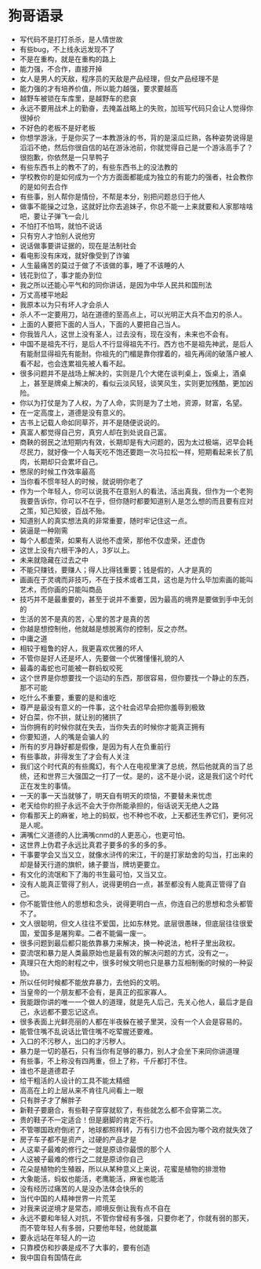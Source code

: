# 狗哥语录
* 写代码不是打打杀杀，是人情世故
* 有些bug，不上线永远发现不了
* 不是在重构，就是在重构的路上
* 能力强，不合作，直接开掉
* 女人是男人的天敌，程序员的天敌是产品经理，但女产品经理不是
* 能力强的才有培养价值，所以能力越强，要求要越高
* 越野车被锁在车库里，是越野车的悲哀
* 永远不要用战术上的勤奋，去掩盖战略上的失败，加班写代码只会让人觉得你很掉价
* 不好色的老板不是好老板
* 你想学游泳，于是你买了一本教游泳的书，背的是滚瓜烂熟，各种姿势说得是滔滔不绝，然后你很自信的站在游泳池前，你就觉得自己是一个游泳高手了？很抱歉，你依然是一只旱鸭子
* 有些东西书上的教不了的，有些东西书上的没法教的
* 学校教你的是如何成为一个方方面面都能成为独立的有能力的强者，社会教你的是如何去合作
* 有些事，别人帮你是情份，不帮是本分，别把问题总归于他人
* 做事不能操之过急，这就好比你去追妹子，你总不能一上来就要和人家那啥啥吧，要让子弹飞一会儿
* 不怕打不怕骂，就怕不说话
* 只有穷人才怕别人说他穷
* 说话做事要讲证据的，现在是法制社会
* 看电影没有床戏，就好像受到了诈骗
* 人生最痛苦的莫过于做了不该做的事，睡了不该睡的人
* 钱花到位了，事才能办到位
* 我之所以还能心平气和的同你讲话，是因为中华人民共和国刑法
* 万丈高楼平地起
* 我原本以为只有坏人才会杀人
* 杀人不一定要用刀，站在道德的至高点上，可以光明正大兵不血刃的杀人。
* 上面的人要把下面的人当人，下面的人要把自己当人。
* 你我皆凡人，这世上没有圣人，过去没有，现在没有，未来也不会有。
* 中国不是祖先不行，是后人不行显得祖先不行。西方也不是祖先神武，是后人有能耐显得祖先有能耐。你祖先的门楣是靠你撑着的，祖先再阔的破落户被人看不起，也会连累祖先被人看不起。
* 很多问题并不是战场上解决的，实则是几个大佬在谈判桌上，饭桌上，酒桌上，甚至是牌桌上解决的，看似云淡风轻，谈笑风生，实则更加残酷，更加凶险。
* 你以为打仗是为了人权，为了人命，实则是为了土地，资源，财富，名望。
* 在一定高度上，道德是没有意义的。
* 古书上记载人命如同草芥，并不是随便说说的。
* 真富人都觉得自己穷，真穷人却在到处说自己富。
* 商鞅的弱民之法短期内有效，长期却是有大问题的，因为太过极端，迟早会耗尽民力，就好像一个人每天吃不饱还要跑一次马拉松一样，短期看起来长了肌肉，长期却只会累坏自己。
* 憋尿的时候工作效率最高
* 当你看不惯年轻人的时候，就说明你老了
* 作为一个年轻人，你可以说我不在意别人的看法，活出真我，但作为一个老狗我要告诉你，你可以不在乎，但你随时都要知道别人是怎么想的而且要有应对之策，知己知彼，百战不殆。
* 知道别人的真实想法真的非常重要，随时牢记住这一点。
* 装逼是一种刚需
* 每个人都虚荣，如果有人说他不虚荣，那他不仅虚荣，还虚伪
* 这世上没有六根干净的人，3岁以上。
* 未来就隐藏在过去之中
* 不能只赚钱，要赚人；得人比得钱重要；钱是假的，人才是真的
* 画画在于灵魂而非技巧，不在于技术或者工具，这也是为什么毕加索画的能叫艺术，而你画的只能叫商品
* 技巧并不是最重要的，甚至于说并不重要，因为最高的境界是要做到手中无剑的
* 生活的苦不是真的苦，心里的苦才是真的苦
* 你越是想控制他，他就越是想脱离你的控制，反之亦然。
* 中庸之道
* 相较于粗鲁的好人，我更喜欢优雅的坏人
* 不管你是好人还是坏人，先要做一个优雅懂懂礼貌的人
* 最毒的毒蛇也可能被一群蚂蚁咬死
* 这个世界是你想要找一个运动的东西，那很容易，但你要找一个静止的东西，那不可能
* 吃什么不重要，重要的是和谁吃
* 尊严是最没有意义的一件事，这个社会迟早会把你羞辱到极致
* 好白菜，你不拱，就让别的猪拱了
* 当你拥有的时候你就在失去，当你失去的时候你才能真正拥有
* 你要知道，人的嘴是会骗人的
* 所有的岁月静好都是假像，是因为有人在负重前行
* 有些事故，非得发生了才会有人关注
* 我们这个时代真的有些魔幻，有个人在电视里演了总统，然后他就真的当了总统，还和世界三大强国之一打了一仗。是的，这不是小说，这是我们这个时代正在发生的事情。
* 一天的事一天当就够了，明天自有明天的烦恼，不要替未来忧虑
* 老天给你的担子永远不会大于你所能承担的，俗话说天无绝人之路
* 你看那天上的麻雀，地上的蚂蚁，也不种也不收，上天都还生养它们，更何况是人呢。
* 满嘴仁义道德的人比满嘴cnmd的人更恶心，也更可怕。
* 这世界上伪君子永远比真君子要多的多的多的多。
* 干事要学会又当又立，就像水浒传的宋江，干的是打家劫舍的勾当，打出来的却是替天行道的旗帜，婊子要当，牌坊更要立。
* 有文化的流氓和下了海的书生最可怕，又当又立。
* 没有人能真正管得了别人，说得更明白一点，甚至都没有人能真正管得了自己。
* 你不能管住他人的思想和念头，说得更明白一点，你连自己的思想和念头都管不了。
* 文人很聪明，但文人往往不爱国，比如东林党。底层很愚昧，但底层往往很爱国，爱国多是屠狗辈。二者不能偏一废一。
* 很多问题到最后都只能依靠暴力来解决，换一种说法，枪杆子里出政权。
* 耍流氓和暴力是人类最原始也是最有效的解决问题的方式，没有之一。
* 真理只在大炮的射程之中，很多时候文明也只是暴力互相制衡的时候的一种妥协。
* 所以任何时候都不能放弃暴力，去他妈的文明。
* 当皇帝的一个朋友都不会有，是真正的孤家寡人。
* 我能跟你讲的唯一一个做人的道理，就是先人后己，先关心他人，最后才是自己，永远都不要忘记这点。
* 很多表面上光鲜亮丽的人都在半夜躲在被子里哭，没有一个人会是容易的。
* 能管住嘴不乱说话比管住嘴不吃荤腥还要难。
* 入口的不污秽人，出口的才污秽人。
* 暴力是一切的基石，只有当你有足够的暴力，别人才会坐下来同你讲道理
* 有些事，不上称没有四两重，但上了称，千斤都打不住。
* 谁也不是道德君子
* 给干粗活的人设计的工具不能太精细
* 高高在上的上层从来不肯往凡间看上一眼
* 只有胖子才了解胖子
* 新鞋子要磨合，有些鞋子穿穿就软了，有些就怎么都不会穿第二次。
* 贵的鞋子不一定适合！但是磨脚的肯定不行。
* 不管哪国政府倒闭了，地球都照样转，万有引力也不会因为哪个政府就失效了
* 房子车子都不是资产，过硬的产品才是
* 人这辈子最难的修行之一就是原谅你最恨的那个人
* 人这被子最难的修行之二就是原谅你自己
* 花朵是植物的生殖器，所以从某种意义上来说，花蜜是植物的排泄物
* 大象能活，蚂蚁也能活，老鹰能活，麻雀也能活
* 没有经历过痛苦的人是没办法体会快乐的
* 当代中国的人精神世界一片荒芜
* 对我来说逆境才是常态，顺境反倒让我有点不自在
* 永远不要和年轻人对抗，不管你曾经有多强，只要你老了，你就有弱的那天，而不管年轻人有多弱，只要他年轻，他就能赢
* 要永远站在年轻人的一边
* 只靠模仿和抄袭是成不了大事的，要有创造
* 我中国自有国情在此






